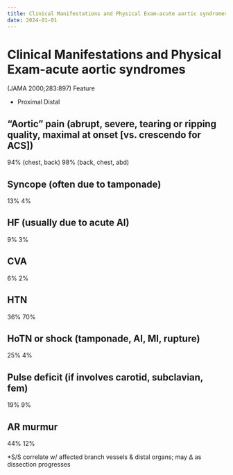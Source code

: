 ```yaml
---
title: Clinical Manifestations and Physical Exam-acute aortic syndromes
date: 2024-01-01
---
```

# Clinical Manifestations and Physical Exam-acute aortic syndromes

 (JAMA 2000;283:897)
Feature 
* Proximal Distal
## “Aortic” pain (abrupt, severe, tearing or ripping quality, maximal at onset [vs. crescendo for ACS])
94% (chest, back) 98% (back, chest, abd)
## Syncope (often due to tamponade)
13% 4%
## HF (usually due to acute AI)
9% 3%
## CVA
6% 2%
## HTN
36% 70%
## HoTN or shock (tamponade, AI, MI, rupture)
25% 4%
## Pulse deficit (if involves carotid, subclavian, fem)
19% 9%
## AR murmur
44% 12%

*S/S correlate w/ affected branch vessels & distal organs; may ∆ as dissection progresses
